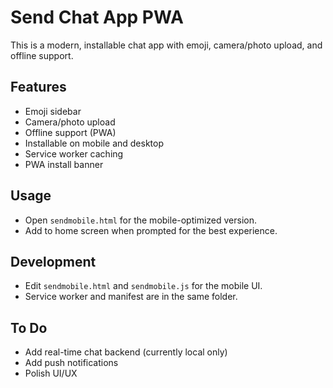# Send Chat App PWA

This is a modern, installable chat app with emoji, camera/photo upload, and offline support. 

## Features
- Emoji sidebar
- Camera/photo upload
- Offline support (PWA)
- Installable on mobile and desktop
- Service worker caching
- PWA install banner

## Usage
- Open `sendmobile.html` for the mobile-optimized version.
- Add to home screen when prompted for the best experience.

## Development
- Edit `sendmobile.html` and `sendmobile.js` for the mobile UI.
- Service worker and manifest are in the same folder.

## To Do
- Add real-time chat backend (currently local only)
- Add push notifications
- Polish UI/UX
